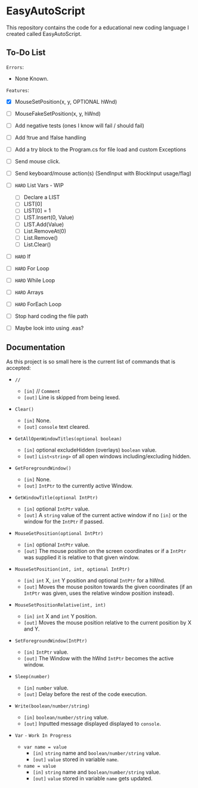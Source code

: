 # EasyAutoScript

This repository contains the code for a educational new coding language I created called EasyAutoScript.

## To-Do List

`Errors`:

- None Known.

`Features`:

- [x] MouseSetPosition(x, y, OPTIONAL hWnd)
- [ ] MouseFakeSetPosition(x, y, hWnd)

- [ ] Add negative tests (ones I know will fail / should fail)

- [ ] Add !true and !false handling
- [ ] Add a try block to the Program.cs for file load and custom Exceptions
- [ ] Send mouse click.
- [ ] Send keyboard/mouse action(s) (SendInput with BlockInput usage/flag)
- [ ] `HARD` List Vars - WIP

  - [ ] Declare a LIST
  - [ ] LIST[0]
  - [ ] LIST[0] = 1
  - [ ] LIST.Insert(0, Value)
  - [ ] LIST.Add(Value)
  - [ ] List.RemoveAt(0)
  - [ ] List.Remove()
  - [ ] List.Clear()

- [ ] `HARD` If
- [ ] `HARD` For Loop
- [ ] `HARD` While Loop
- [ ] `HARD` Arrays
- [ ] `HARD` ForEach Loop

- [ ] Stop hard coding the file path
- [ ] Maybe look into using .eas?

## Documentation

As this project is so small here is the current list of commands that is accepted:

- `//`

  - `[in]` // `Comment`
  - `[out]` Line is skipped from being lexed.

- `Clear()`

  - `[in]` None.
  - `[out]` `console` text cleared.

- `GetAllOpenWindowTitles(optional boolean)`

  - `[in]` optional excludeHidden (overlays) `boolean` value.
  - `[out]` `List<string>` of all open windows including/excluding hidden.

- `GetForegroundWindow()`

  - `[in]` None.
  - `[out]` `IntPtr` to the currently active Window.

- `GetWindowTitle(optional IntPtr)`

  - `[in]` optional `IntPtr` value.
  - `[out]` A `string` value of the current active window if no `[in]` or the window for the `IntPtr` if passed.

- `MouseGetPosition(optional IntPtr)`

  - `[in]` optional `IntPtr` value.
  - `[out]` The mouse position on the screen coordinates or if a `IntPtr` was supplied it is relative to that given window.

- `MouseSetPosition(int, int, optional IntPtr)`

  - `[in]` `int` X, `int` Y position and optional `IntPtr` for a hWnd.
  - `[out]` Moves the mouse positon towards the given coordinates (if an `IntPtr` was given, uses the relative window position instead).

- `MouseSetPositionRelative(int, int)`

  - `[in]` `int` X and `int` Y position.
  - `[out]` Moves the mouse position relative to the current position by X and Y.

- `SetForegroundWindow(IntPtr)`

  - `[in]` `IntPtr` value.
  - `[out]` The Window with the hWnd `IntPtr` becomes the active window.

- `Sleep(number)`

  - `[in]` `number` value.
  - `[out]` Delay before the rest of the code execution.

- `Write(boolean/number/string)`

  - `[in]` `boolean/number/string` value.
  - `[out]` Inputted message displayed displayed to `console`.

- `Var` `-` `Work In Progress`
  - `var name = value`
    - `[in]` `string` name and `boolean/number/string` value.
    - `[out]` `value` stored in variable `name`.
  - `name = value`
    - `[in]` `string` name and `boolean/number/string` value.
    - `[out]` `value` stored in variable `name` gets updated.
